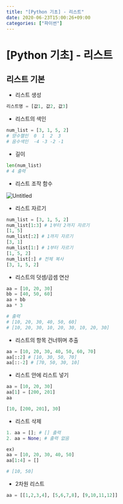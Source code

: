 ```yaml
---
title: "[Python 기초] - 리스트"
date: 2020-06-23T15:00:26+09:00
categories: ["파이썬"]
---
```


# [Python 기초] - 리스트

## 리스트 기본

- 리스트 생성

```python
리스트명 = [값1, 값2, 값3]
```

- 리스트의 색인

```python
num_list = [3, 1, 5, 2]
# 양수핼인  0  1  2  3
# 음수색인  -4 -3 -2 -1
```

- 길이

```python
len(num_list)
# 4 출력
```

- 리스트 조작 함수

![Untitled](https://user-images.githubusercontent.com/50758600/85367133-a140f500-b563-11ea-9722-c2cf1e90d2a5.png)

- 리스트 자르기

```python
num_list = [3, 1, 5, 2]
num_list[1:3] # 1부터 2까지 자르기
[1, 5]
num_list[:2] # 1까지 자르기
[3, 1]
num_list[1:] # 1부터 자르기
[1, 5, 2]
num_list[:] # 전체 복사
[3, 1, 5, 2]
```

- 리스트의 덧셈/곱셈 연산

```python
aa = [10, 20, 30]
bb = [40, 50, 60]
aa + bb
aa * 3

# 출력
# [10, 20, 30, 40, 50, 60]
# [10, 20, 30, 10, 20, 30, 10, 20, 30]
```

- 리스트의 항목 건너뛰며 추출

```python
aa = [10, 20, 30, 40, 50, 60, 70]
aa[::2] # [10, 30, 50, 70]
aa[::-2] # [70, 50, 30, 10]
```

- 리스트 안에 리스트 넣기

```python
aa = [10, 20, 30]
aa[1] = [200, 201]
aa

[10, [200, 201], 30]
```

- 리스트 삭제

```python
1. aa = []; # [] 출력
2. aa = None; # 출력 없음

ex)
aa = [10, 20, 30, 40, 50]
aa[1:4] = []

# [10, 50]
```

- 2차원 리스트

```python
aa = [[1,2,3,4], [5,6,7,8], [9,10,11,12]]
```
